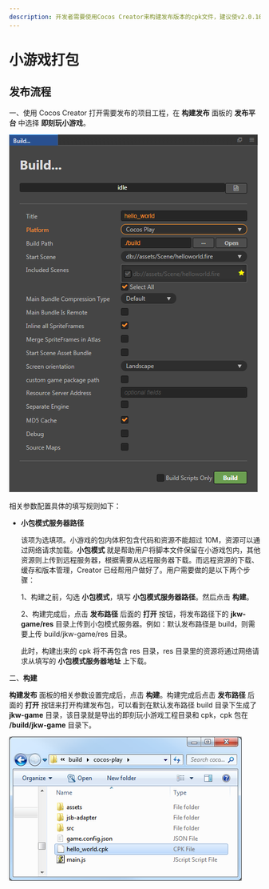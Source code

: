 ```yaml
---
description: 开发者需要使用Cocos Creator来构建发布版本的cpk文件，建议使v2.0.10以上版本。
---
```


# 小游戏打包

## 发布流程  <a id="&#x53D1;&#x5E03;&#x6D41;&#x7A0B;"></a>

一、使用 Cocos Creator 打开需要发布的项目工程，在 **构建发布** 面板的 **发布平台** 中选择 **即刻玩小游戏**。

![](../../../.gitbook/assets/build.png)

相关参数配置具体的填写规则如下：

* **小包模式服务器路径**

  该项为选填项。小游戏的包内体积包含代码和资源不能超过 10M，资源可以通过网络请求加载。**小包模式** 就是帮助用户将脚本文件保留在小游戏包内，其他资源则上传到远程服务器，根据需要从远程服务器下载。而远程资源的下载、缓存和版本管理，Creator 已经帮用户做好了。用户需要做的是以下两个步骤：

  1、构建之前，勾选 **小包模式**，填写 **小包模式服务器路径**。然后点击 **构建**。

  2、构建完成后，点击 **发布路径** 后面的 **打开** 按钮，将发布路径下的 **jkw-game/res** 目录上传到小包模式服务器。例如：默认发布路径是 build，则需要上传 build/jkw-game/res 目录。

  此时，构建出来的 cpk 将不再包含 res 目录，res 目录里的资源将通过网络请求从填写的 **小包模式服务器地址** 上下载。

二、**构建**

**构建发布** 面板的相关参数设置完成后，点击 **构建**。构建完成后点击 **发布路径** 后面的 **打开** 按钮来打开构建发布包，可以看到在默认发布路径 build 目录下生成了 **jkw-game** 目录，该目录就是导出的即刻玩小游戏工程目录和 cpk，cpk 包在 **/build/jkw-game** 目录下。

![](../../../.gitbook/assets/package.png)

